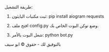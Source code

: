 طريقة التشغيل:

1. ثبت مكتبات البايثون:
pip install aiogram requests

2. افتح ملف config.py وضع توكن البوت الخاص بك.

3. شغل البوت بالأمر:
python bot.py

بالتوفيق لك - حقوق © ابو سيف

